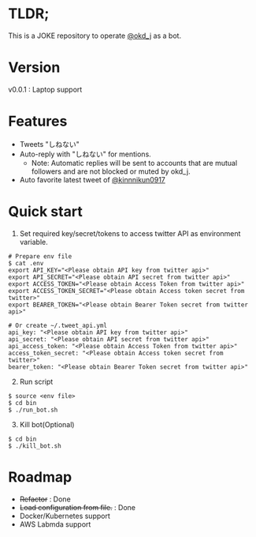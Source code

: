 # TLDR;
This is a JOKE repository to operate [@okd_j](https://twitter.com/okd_j) as a bot.

# Version
v0.0.1 : Laptop support

# Features
* Tweets "しねない"
* Auto-reply with "しねない" for mentions.
  * Note: Automatic replies will be sent to accounts that are mutual followers and are not blocked or muted by okd_j.
* Auto favorite latest tweet of [@kinnnikun0917](https://twitter.com/kinnikun0917)

# Quick start
1. Set required key/secret/tokens to access twitter API as environment variable.
```
# Prepare env file
$ cat .env
export API_KEY="<Please obtain API key from twitter api>"
export API_SECRET="<Please obtain API secret from twitter api>"
export ACCESS_TOKEN="<Please obtain Access Token from twitter api>"
export ACCESS_TOKEN_SECRET="<Please obtain Access token secret from twitter>"
export BEARER_TOKEN="<Please obtain Bearer Token secret from twitter api>"

# Or create ~/.tweet_api.yml
api_key: "<Please obtain API key from twitter api>"
api_secret: "<Please obtain API secret from twitter api>"
api_access_token: "<Please obtain Access Token from twitter api>"
access_token_secret: "<Please obtain Access token secret from twitter>"
bearer_token: "<Please obtain Bearer Token secret from twitter api>"

```


2. Run script
```
$ source <env file>
$ cd bin
$ ./run_bot.sh
```

3. Kill bot(Optional)
```
$ cd bin
$ ./kill_bot.sh
```

# Roadmap
* ~~Refactor~~ : Done
* ~~Load configuration from file.~~ : Done
* Docker/Kubernetes support
* AWS Labmda support
